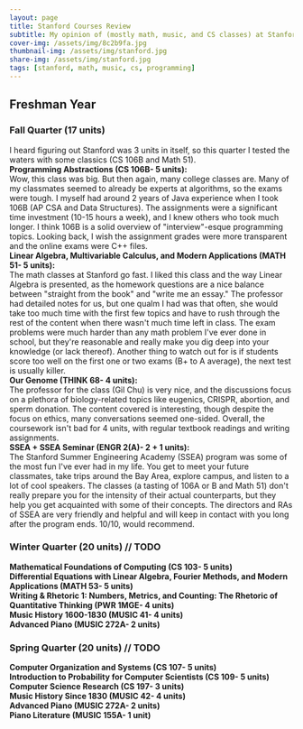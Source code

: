 ```yaml
---
layout: page
title: Stanford Courses Review
subtitle: My opinion of (mostly math, music, and CS classes) at Stanford as I take them. My journey to a 4-year (hopefully?) CS coterm.
cover-img: /assets/img/8c2b9fa.jpg
thumbnail-img: /assets/img/stanford.jpg
share-img: /assets/img/stanford.jpg
tags: [stanford, math, music, cs, programming]
---
```

## Freshman Year
### Fall Quarter (17 units)
I heard figuring out Stanford was 3 units in itself, so this quarter I tested the waters with some classics (CS 106B and Math 51).<br>
**Programming Abstractions (CS 106B- 5 units):**<br>
Wow, this class was big. But then again, many college classes are. Many of my classmates seemed to already be experts at algorithms, so the exams were tough. I myself had around 2 years of Java experience when I took 106B (AP CSA and Data Structures). The assignments were a significant time investment (10-15 hours a week), and I knew others who took much longer. I think 106B is a solid overview of "interview"-esque programming topics. Looking back, I wish the assignment grades were more transparent and the online exams were C++ files.<br>
**Linear Algebra, Multivariable Calculus, and Modern Applications (MATH 51- 5 units):**<br>
The math classes at Stanford go fast. I liked this class and the way Linear Algebra is presented, as the homework questions are a nice balance between "straight from the book" and "write me an essay." The professor had detailed notes for us, but one qualm I had was that often, she would take too much time with the first few topics and have to rush through the rest of the content when there wasn't much time left in class. The exam problems were much harder than any math problem I've ever done in school, but they're reasonable and really make you dig deep into your knowledge (or lack thereof). Another thing to watch out for is if students score too well on the first one or two exams (B+ to A average), the next test is usually killer.<br>
**Our Genome (THINK 68- 4 units):**<br>
The professor for the class (Gil Chu) is very nice, and the discussions focus on a plethora of biology-related topics like eugenics, CRISPR, abortion, and sperm donation. The content covered is interesting, though despite the focus on ethics, many conversations seemed one-sided. Overall, the coursework isn't bad for 4 units, with regular textbook readings and writing assignments.<br>
**SSEA + SSEA Seminar (ENGR 2(A)- 2 + 1 units):**<br>
The Stanford Summer Engineering Academy (SSEA) program was some of the most fun I've ever had in my life. You get to meet your future classmates, take trips around the Bay Area, explore campus, and listen to a lot of cool speakers. The classes (a tasting of 106A or B and Math 51) don't really prepare you for the intensity of their actual counterparts, but they help you get acquainted with some of their concepts. The directors and RAs of SSEA are very friendly and helpful and will keep in contact with you long after the program ends. 10/10, would recommend.
### Winter Quarter (20 units) // TODO
**Mathematical Foundations of Computing (CS 103- 5 units)**<br>
**Differential Equations with Linear Algebra, Fourier Methods, and Modern Applications (MATH 53- 5 units)**<br>
**Writing & Rhetoric 1: Numbers, Metrics, and Counting: The Rhetoric of Quantitative Thinking (PWR 1MGE- 4 units)**<br>
**Music History 1600-1830 (MUSIC 41- 4 units)**<br>
**Advanced Piano (MUSIC 272A- 2 units)**<br>
### Spring Quarter (20 units) // TODO
**Computer Organization and Systems (CS 107- 5 units)**<br>
**Introduction to Probability for Computer Scientists (CS 109- 5 units)**<br>
**Computer Science Research (CS 197- 3 units)**<br>
**Music History Since 1830 (MUSIC 42- 4 units)**<br>
**Advanced Piano (MUSIC 272A- 2 units)**<br>
**Piano Literature (MUSIC 155A- 1 unit)**<br>
